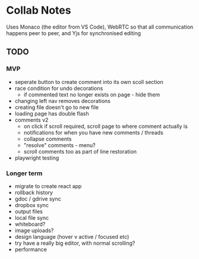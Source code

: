 Collab Notes
============

Uses Monaco (the editor from VS Code), WebRTC so that all communication happens peer to peer, and Yjs for synchronised editing

TODO
----
### MVP
- seperate button to create comment into its own scoll section
- race condition for undo decorations
  - if commented text no longer exists on page - hide them
- changing left nav removes decorations
- creating file doesn't go to new file
- loading page has double flash
- comments v2
  - on click if scroll required, scroll page to where comment actually is
  - notifications for when you have new comments / threads
  - collapse comments
  - "resolve" comments - menu?
  - scroll comments too as part of line restoration
- playwright testing

### Longer term
- migrate to create react app
- rollback history
- gdoc / gdrive sync
- dropbox sync
- output files
- local file sync
- whiteboard?
- image uploads?
- design language (hover v active / focused etc)
- try have a really big editor, with normal scrolling?
- performance
